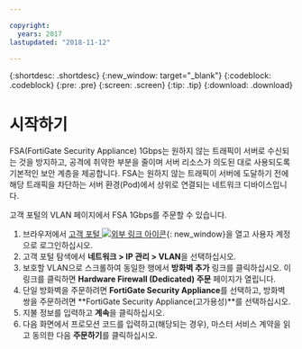 ```yaml
---

copyright:
  years: 2017
lastupdated: "2018-11-12"

---
```


{:shortdesc: .shortdesc}
{:new_window: target="_blank"}
{:codeblock: .codeblock}
{:pre: .pre}
{:screen: .screen}
{:tip: .tip}
{:download: .download}

# 시작하기
FSA(FortiGate Security Appliance) 1Gbps는 원하지 않는 트래픽이 서버로 수신되는 것을 방지하고, 공격에 취약한 부분을 줄이며 서버 리소스가 의도된 대로 사용되도록 기본적인 보안 계층을 제공합니다.  FSA는 원하지 않는 트래픽이 서버에 도달하기 전에 해당 트래픽을 차단하는 서버 환경(Pod)에서 상위로 연결되는 네트워크 디바이스입니다.  

고객 포털의 VLAN 페이지에서 FSA 1Gbps를 주문할 수 있습니다.

1. 브라우저에서 [고객 포털 ![외부 링크 아이콘](../../icons/launch-glyph.svg "외부 링크 아이콘")](https://control.softlayer.com/){: new_window}을 열고 사용자 계정으로 로그인하십시오.
2. 고객 포털 탐색에서 **네트워크 > IP 관리 > VLAN**을 선택하십시오.
3. 보호할 VLAN으로 스크롤하여 동일한 행에서 **방화벽 추가** 링크를 클릭하십시오. 이 링크를 클릭하면 **Hardware Firewall (Dedicated) 주문** 페이지가 열립니다.
4. 단일 방화벽을 주문하려면 **FortiGate Security Appliance**를 선택하고, 방화벽 쌍을 주문하려면 **FortiGate Security Appliance(고가용성)**를 선택하십시오. 
5. 지불 정보를 입력하고 **계속**을 클릭하십시오.
6. 다음 화면에서 프로모션 코드를 입력하고(해당되는 경우), 마스터 서비스 계약을 읽고 동의한 다음 **주문하기**를 클릭하십시오.
